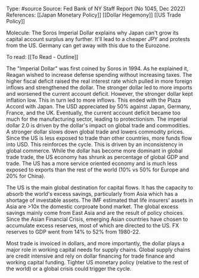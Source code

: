 Type: #source 
Source: Fed Bank of NY Staff Report (No 1045, Dec 2022)
References: [[Japan Monetary Policy]]
[[Dollar Hegemony]]
[[US Trade Policy]]

Molecule:
The Soros Imperial Dollar explains why Japan can't grow its capital account surplus any further. It'll lead to a cheaper JPY and protests from the US. Germany can get away with this due to the Eurozone. 

To read:
[[To Read - Outline]]


The "Imperial Dollar" was first coined by Soros in 1994. As he explained it, Reagan wished to increase defense spending without increasing taxes. The higher fiscal deficit raised the real interest rate which pulled in more foreign inflows and strengthened the dollar. The stronger dollar led to more imports and worsened the current account deficit. However, the stronger dollar kept inflation low. This in turn led to more inflows. This ended with the Plaza Accord with Japan. The USD appreciated by 50% against Japan, Germany, France, and the UK. Eventually, the current account deficit became too much for the manufacturing sector, leading to protectionism. The imperial dollar 2.0 is driven by the dollar's impact on global trade and commodities. A stronger dollar slows down global trade and lowers commodity prices. Since the US is less exposed to trade than other countries, more funds flow into USD. This reinforces the cycle. This is driven by an inconsistency in global commerce. While the dollar has become more dominant in global trade trade, the US economy has shrunk as percentage of global GDP and trade. The US has a more service oriented economy and is much less exposed to exports than the rest of the world (10% vs 50% for Europe and 20% for China).

The US is the main global destination for capital flows. It has the capacity to absorb the world's excess savings, particularly from Asia which has a shortage of investable assets. The IMF estimated that life insurers' assets in Asia are >10x the domestic corproate bond market. The global excess savings mainly come from East Asia and are the result of policy choices. Since the Asian Financial Crisis, emerging Asian countries have chosen to accumulate excess reserves, most of which are directed to the US. FX reserves to GDP went from 14% to 52% from 1980-22.

Most trade is invoiced in dollars, and more importantly, the dollar plays a major role in working capital needs for supply chains. Global supply chains are credit intensive and  rely on dollar financing for trade finance and working capital funding. Tighter US monetary policy (relative to the rest of the world) or a global crisis could trigger the cycle.
